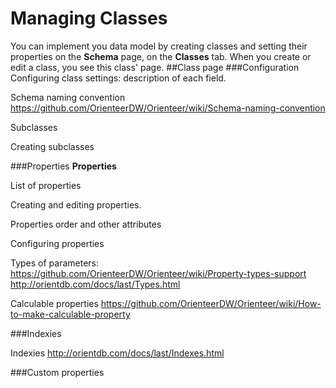 # Managing Classes

You can implement you data model by creating classes and setting their properties on the **Schema** page, on the **Classes** tab.
When you create or edit a class, you see this class' page.
##Class page
###Configuration
Configuring class settings: description of each field.

Schema naming convention https://github.com/OrienteerDW/Orienteer/wiki/Schema-naming-convention

Subclasses

Creating subclasses

###Properties
**Properties**

List of properties

Creating and editing properties.

Properties order and other attributes

Configuring properties

Types of parameters: https://github.com/OrienteerDW/Orienteer/wiki/Property-types-support 
http://orientdb.com/docs/last/Types.html


Calculable properties https://github.com/OrienteerDW/Orienteer/wiki/How-to-make-calculable-property


###Indexies

Indexies http://orientdb.com/docs/last/Indexes.html

###Custom properties 
